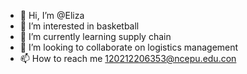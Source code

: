 - 👋 Hi, I’m @Eliza
- 👀 I’m interested in basketball
- 🌱 I’m currently learning supply chain
- 💞️ I’m looking to collaborate on logistics management
- 📫 How to reach me 120212206353@ncepu.edu.con

<!---
Gutens/Gutens is a ✨ special ✨ repository because its `README.md` (this file) appears on your GitHub profile.
You can click the Preview link to take a look at your changes.
--->
